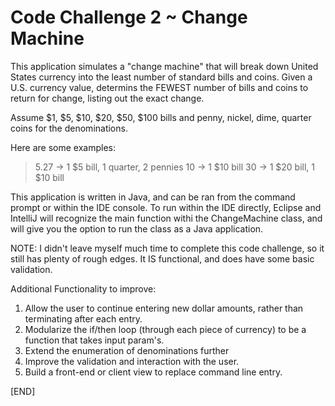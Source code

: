 Code Challenge 2 ~ Change Machine
============================

This application simulates a "change machine" that will break down United States currency into the least number of standard bills and coins.  Given a U.S. currency value, determins the FEWEST number of bills and coins to return for change, listing out the exact change.

 Assume $1, $5, $10, $20, $50, $100 bills and penny, nickel, dime, quarter coins for the denominations.

 Here are some examples:
 > 5.27 -> 1 $5 bill, 1 quarter, 2 pennies
 > 10 -> 1 $10 bill
 > 30 -> 1 $20 bill, 1 $10 bill

This application is written in Java, and can be ran from the command prompt or within the IDE console.  To run within the IDE directly, Eclipse and IntelliJ will recognize the main function withi the ChangeMachine class, and will give you the option to run the class as a Java application.

NOTE: I didn't leave myself much time to complete this code challenge, so it still has plenty of rough edges.  It IS functional, and does have some basic validation.  

Additional Functionality to improve:
   1. Allow the user to continue entering new dollar amounts, rather than terminating after each entry.
   2. Modularize the if/then loop (through each piece of currency) to be a function that takes input param's.
   3. Extend the enumeration of denominations further
   4. Improve the validation and interaction with the user.
   5. Build a front-end or client view to replace command line entry.
   
[END]
